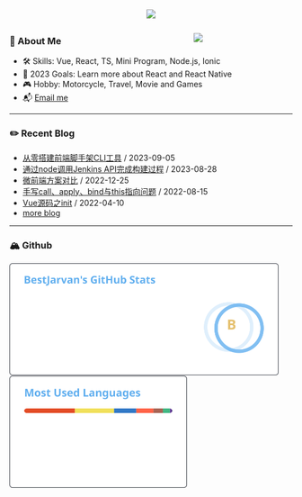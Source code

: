 <h1 align="center">
  <a href="https://git.io/typing-svg">
    <img src="https://vercel.jiangyh.cn/?lines=Hello,+There!+👋;This+is+Yahui+Jiang...;Nice+to+meet+you!&center=true&size=30">
  </a>
</h1>

<picture>
  <img align="right" width="35%" src="https://fastly.jsdelivr.net/gh/BestJarvan/pic-imgs/imgs/202303221702310.gif">
</picture>

### 🤵 About Me
- 🛠 Skills: Vue, React, TS, Mini Program, Node.js, Ionic
- 📜 2023 Goals: Learn more about React and React Native
- 🎮 Hobby: Motorcycle, Travel, Movie and Games
- 📬 [Email me](mailto:j532547613@gmail.com)

---

### ✏️ Recent Blog
- [从零搭建前端脚手架CLI工具](https://www.jiangyh.cn/2023/09/05/node/myself-cli/index.html) / 2023-09-05
- [通过node调用Jenkins API完成构建过程](https://www.jiangyh.cn/2023/08/28/node/node-jenkins/index.html) / 2023-08-28
- [微前端方案对比](https://www.jiangyh.cn/2022/12/25/vue/micro-frontends/index.html) / 2022-12-25
- [手写call、apply、bind与this指向问题](https://www.jiangyh.cn/2022/08/15/js/%E6%89%8B%E5%86%99call%E3%80%81apply%E3%80%81bind%E4%B8%8Ethis%E6%8C%87%E5%90%91%E9%97%AE%E9%A2%98/index.html) / 2022-08-15
- [Vue源码之init](https://www.jiangyh.cn/2022/04/10/vue/vue-init/index.html) / 2022-04-10
- [more blog](https://bestjarvan.gitee.io/)

---

### 🏔 Github
<!-- vercel 加载容易触发github cdn限流 导致首次加载失败 -->
<!-- <a href="https://github.com/BestJarvan">
  <img height=200 align="center" src="https://vercel.jiangyh.cn/api?username=BestJarvan&show_icons=true&theme=one_dark_pro&bg_color=00000000">
</a>
<a href="https://github.com/BestJarvan">
  <img height=200 align="center" src="https://vercel.jiangyh.cn/api/top-langs/?username=BestJarvan&layout=compact&langs_count=8&theme=one_dark_pro&bg_color=00000000" />
</a> -->

<a href="https://github.com/BestJarvan/github-readme-stats">
  <img height=200 align="center" src="https://github.com/BESTJARVAN/BESTJARVAN/raw/grs/stats.svg">
</a>
<a href="https://github.com/BestJarvan/github-readme-stats">
  <img height=200 align="center" src="https://github.com/BESTJARVAN/BESTJARVAN/raw/grs/top-langs.svg" />
</a>
